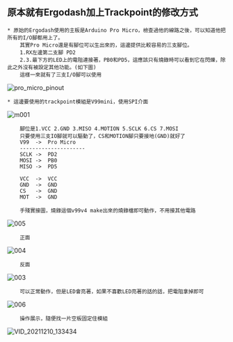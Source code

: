 ## 原本就有Ergodash加上Trackpoint的修改方式
    * 原始的Ergodash使用的主板是Arduino Pro Micro，檢查過他的線路之後，可以知道他把所有的I/O腳都用上了。
        其實Pro Micro還是有腳位可以生出來的，這邊提供比較容易的三支腳位。
        1.RX左邊第二支腳 PD2
        2.3.最下方的LED上的電阻連接著，PB0和PD5，這應該只有燒錄時可以看到它在閃爍，除此之外沒有被設定其他功能。(如下圖)
        這樣一來就有了三支I/O腳可以使用

![pro_micro_pinout](https://user-images.githubusercontent.com/95702400/145521171-3f43e472-40c0-441b-bc69-28e8c52dca2d.jpg)

    * 這邊要使用的trackpoint模組是V99mini，使用SPI介面

![m001](https://user-images.githubusercontent.com/95702400/145525083-018fad14-ac56-4157-9158-77e07f6daf5f.jpg)

        腳位是1.VCC 2.GND 3.MISO 4.MOTION 5.SCLK 6.CS 7.MOSI  
        只要使用三支IO腳就可以驅動了，CS和MOTION腳只要接地(GND)就好了
        V99  ->  Pro Micro
        ---------------------
        SCLK ->  PD2
        MOSI ->  PB0
        MISO ->  PD5
    
        VCC  ->  VCC
        GND  ->  GND
        CS   ->  GND
        MOT  ->  GND
        
        手殘實接圖，燒錄這個v99v4 make出來的燒錄檔即可動作，不用接其他電路
![005](https://user-images.githubusercontent.com/95702400/145525436-7f2cb1ec-6787-40f4-8be3-d498e8532034.jpg)

        正面
![004](https://user-images.githubusercontent.com/95702400/145525451-fbbf9760-2b07-483e-a4f6-a4149ae7221d.jpg)

        反面
![003](https://user-images.githubusercontent.com/95702400/145525458-02c49372-c1b7-46ea-bcdc-a878d347b865.jpg)

        可以正常動作，但是LED會亮著，如果不喜歡LED亮著的話的話，把電阻拿掉即可
![006](https://user-images.githubusercontent.com/95702400/145525479-1b3d7ba5-532f-4b49-a56e-c0bbdbd9c977.jpg)

        操作展示，隨便找一片空板固定住模組
![VID_20211210_133434](https://user-images.githubusercontent.com/95702400/145525501-7602dffd-74da-4e96-95fe-c64486629635.gif)
